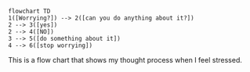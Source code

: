 ```mermaid
flowchart TD
1([Worrying?]) --> 2([can you do anything about it?])
2 --> 3([yes])
2 --> 4([NO])
3 --> 5([do something about it])
4 --> 6([stop worrying])
```
This is a flow chart that shows my thought process when I feel stressed.